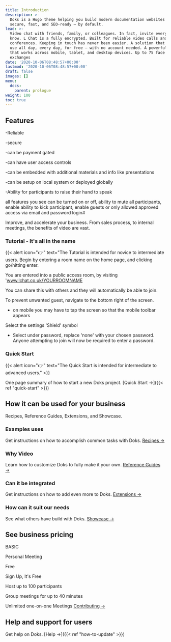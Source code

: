 ```yaml
---
title: Introduction
description: >-
  Doks is a Hugo theme helping you build modern documentation websites that are
  secure, fast, and SEO-ready — by default.
lead: >-
  Video chat with friends, family, or colleagues. In fact, invite everyone you
  know. L Chat is a fully encrypted. Built for reliable video calls and
  conferences. Keeping in touch has never been easier. A solution that you can
  use all day, every day, for free — with no account needed. A powerful solution
  that works across mobile, tablet, and desktop devices. Up to 75 face to face
  exchanges
date: '2020-10-06T08:48:57+00:00'
lastmod: '2020-10-06T08:48:57+00:00'
draft: false
images: []
menu:
  docs:
    parent: prologue
weight: 100
toc: true
---
```

## Features

\-Reliable

\-secure

\-can be payment gated

\-can have user access controls

\-can be embedded with additional materials and info like presentations

\-can be setup on local system or deployed globally

\-Ability for participants to raise their hand to speak

all features you see can be turned on or off, ability to mute all participants, enable ability to kick participant, enable guests or only allowed approved access via email and password login#

Improve, and accelerate your business. From sales process, to internal meetings, the benefits of video are vast.

### Tutorial - It's all in the name

{{< alert icon="👉" text="The Tutorial is intended for novice to intermediate users. Begin by entering a room name on the home page, and clicking go/hitting enter.

You are entered into a public access room, by visiting 'www.lchat.co.uk/YOURROOMNAME

You can share this with others and they will automatically be able to join.

To prevent unwanted guest, navigate to the bottom right of the screen.

*   on mobile you may have to tap the screen so that the mobile toolbar appears

Select the settings 'Shield' symbol

*   Select under password, replace 'none' with your chosen password. Anyone attempting to join will now be required to enter a password.

### Quick Start

{{< alert icon="👉" text="The Quick Start is intended for intermediate to advanced users." >}}

One page summary of how to start a new Doks project. \[Quick Start →]\({{< ref "quick-start" >}})

## How it can be used for your business

Recipes, Reference Guides, Extensions, and Showcase.

### Examples uses

Get instructions on how to accomplish common tasks with Doks. [Recipes →](https://getdoks.org/docs/recipes/project-configuration/)

### Why Video

Learn how to customize Doks to fully make it your own. [Reference Guides →](https://getdoks.org/docs/reference-guides/security/)

### Can it be integrated

Get instructions on how to add even more to Doks. [Extensions →](https://getdoks.org/docs/extensions/add-google-fonts/)

### How can it suit our needs

See what others have build with Doks. [Showcase →](https://getdoks.org/showcase/neutrino-oscillations/)

## See business pricing

BASIC

Personal Meeting

Free

Sign Up, It's Free

Host up to 100 participants

Group meetings for up to 40 minutes

Unlimited one-on-one Meetings [Contributing →](https://getdoks.org/docs/contributing/how-to-contribute/)

## Help and support for users

Get help on Doks. \[Help →]\({{< ref "how-to-update" >}})
